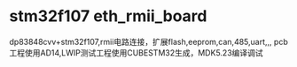 # stm32f107 eth_rmii_board
dp83848cvv+stm32f107,rmii电路连接，扩展flash,eeprom,can,485,uart,,,
pcb工程使用AD14,LWIP测试工程使用CUBESTM32生成，MDK5.23编译调试